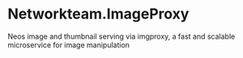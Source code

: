 # Networkteam.ImageProxy
Neos image and thumbnail serving via imgproxy, a fast and scalable microservice for image manipulation
